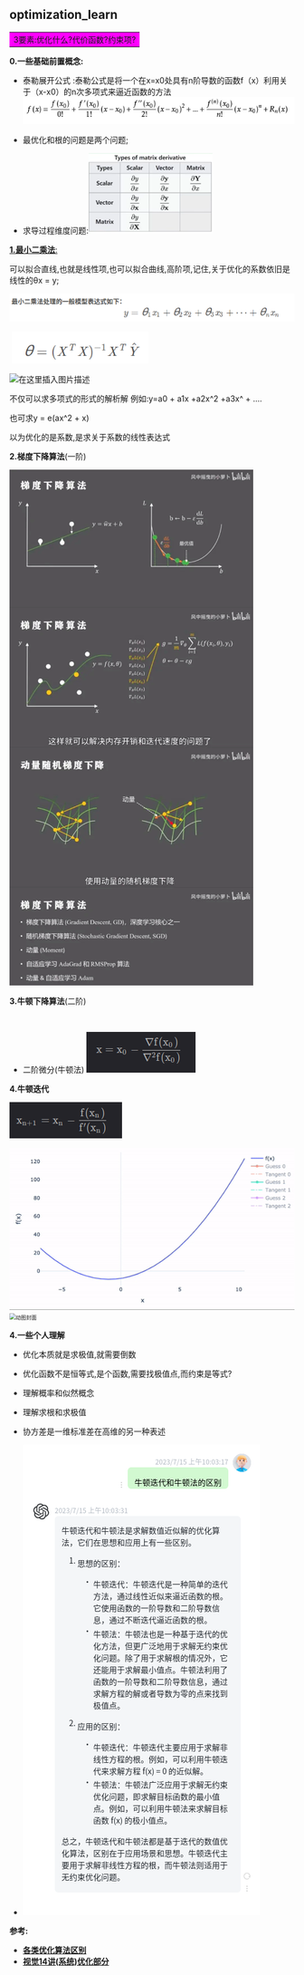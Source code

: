 ## optimization_learn



<table>
    <tr>
        <td bgcolor=#FF00FF>3要素:优化什么?代价函数?约束项?</td>		</tr>
</table>
<table>


**0.一些基础前置概念:**

- 泰勒展开公式  :泰勒公式是将一个在x=x0处具有n阶导数的函数f（x）利用关于（x-x0）的n次多项式来逼近函数的方法 		![image-20230712104700918](optimization_learn/image-20230712104700918.png)    

- 最优化和根的问题是两个问题;

- 求导过程维度问题:![image-20230715102443534](optimization_learn/image-20230715102443534.png)

  



[**1.最小二乘法**:](https://blog.csdn.net/W1995S/article/details/118153146?spm=1001.2014.3001.5506)

可以拟合直线,也就是线性项,也可以拟合曲线,高阶项,记住,关于优化的系数依旧是线性的θx = y;

![image-20230714120326932](optimization_learn/image-20230714120326932.png)

​																													![image-20230714120248210](optimization_learn/image-20230714120248210.png)			

![在这里插入图片描述](https://img-blog.csdnimg.cn/9c063bb680c045d2bcd26eea3ae2f0bb.bmp?x-oss-process=image/watermark,type_ZHJvaWRzYW5zZmFsbGJhY2s,shadow_50,text_Q1NETiBAUG9sYXJpc19U,size_20,color_FFFFFF,t_70,g_se,x_16)

不仅可以求多项式的形式的解析解 例如:y=a0 + a1x +a2x^2 +a3x^ + .... 

也可求y = e(ax^2 + x)  

以为优化的是系数,是求关于系数的线性表达式



**2.梯度下降算法**(一阶)

![image-20230715092840891](optimization_learn/image-20230715092840891.png)







**3.牛顿下降算法**(二阶)

​	

 -  二阶微分(牛顿法)                                                             ![image-20230712105700286](optimization_learn/image-20230712105700286.png)





**4.牛顿迭代**

![image-20230712105639818](optimization_learn/image-20230712105639818.png)

![img](optimization_learn/v2-d1fd77b20d7b440984296c14066bcbce_720w.webp)<img src="https://pic1.zhimg.com/v2-012e8081d33050fab83f42008fac90dc_b.jpg" alt="动图封面" style="zoom:67%;" />



**4.一些个人理解**

- 优化本质就是求极值,就需要倒数

- 优化函数不是恒等式,是个函数,需要找极值点,而约束是等式?

- 理解概率和似然概念

- 理解求根和求极值

- 协方差是一维标准差在高维的另一种表述

- ![chat-shot](optimization_learn/chat-shot.png)

  

**参考:**

- **[各类优化算法区别](https://blog.csdn.net/bitcarmanlee/article/details/121501106?spm=1001.2101.3001.6650.3&utm_medium=distribute.pc_relevant.none-task-blog-2%7Edefault%7EBlogCommendFromBaidu%7ERate-3-121501106-blog-97242815.235%5Ev38%5Epc_relevant_anti_t3_base&depth_1-utm_source=distribute.pc_relevant.none-task-blog-2%7Edefault%7EBlogCommendFromBaidu%7ERate-3-121501106-blog-97242815.235%5Ev38%5Epc_relevant_anti_t3_base&utm_relevant_index=4)**
- **[视觉14讲(系统)优化部分](https://www.bilibili.com/video/BV1V3411d7P9/?spm_id_from=333.880.my_history.page.click&vd_source=7f98e46af73470a39ad6b1a64611b176)**



